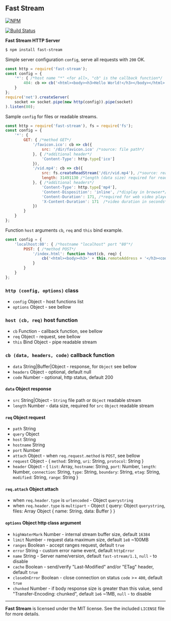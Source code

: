 ## Fast Stream
[![NPM](https://nodei.co/npm/fast-stream.png?downloads=true&downloadRank=true&stars=true)](https://nodei.co/npm/fast-stream/)

[![Build Status](https://travis-ci.org/RealTimeCom/fast-stream.svg?branch=master)](http://travis-ci.org/RealTimeCom/fast-stream)

**Fast Stream HTTP Server**

```sh
$ npm install fast-stream
```
Simple server configuration `config`, serve all requests with `200` OK.
```js
const http = require('fast-stream');
const config = {
    '*': { /*host name "*" <for all>, "cb" is the callback function*/
        404: cb => cb('<html><body><h3>Hello World!</h3></body></html>', null, 200)
    }
};
require('net').createServer(
    socket => socket.pipe(new http(config)).pipe(socket)
).listen(80);
```
Sample `config` for files or readable streams.
```js
const http = require('fast-stream'), fs = require('fs');
const config = {
    '*': {
        GET: { /*method GET*/
            '/favicon.ico': cb => cb({
                src: '/dir/favicon.ico' /*source: file path*/
            }, { /*additional header*/
                'Content-Type': http.type['ico']
            }),
            '/vid.mp4': cb => cb({
                src: fs.createReadStream('/dir/vid.mp4'), /*source: readable stream*/
                length: 31491130 /*length (data size) required for readable stream*/
            }, { /*additional headers*/
                'Content-Type': http.type['mp4'],
                'Content-Disposition': 'inline', /*display in browser*/
                'Content-Duration': 171, /*required for web video player*/
                'X-Content-Duration': 171  /*video duration in seconds*/
            })
        }
    }
};
```
Function `host` arguments `cb`, `req` and `this` bind example.
```js
const config = {
    'localhost:80': { /*hostname "localhost" port "80"*/
        POST: { /*method POST*/
            '/index.html': function host(cb, req) {
                cb('<html><body><h3>' + this.remoteAddress + '</h3><code>' + JSON.stringify(req) + '</code></body></html>');
            }
        }
    }
};
```
### `http (config, options)` class
* `config` Object - host functions list
* `options` Object - see bellow

### `host (cb, req)` host function
* `cb` Function - callback function, see bellow
* `req` Object - request, see bellow
* `this` Bind Object - pipe readable stream

### `cb (data, headers, code)` callback function
* `data` String|Buffer|Object - response, for `Object` see bellow
* `headers` Object - optional, default null
* `code` Number - optional, http status, default 200

#### `data` Object response
* `src` String|Object - `String` file path or `Object` readable stream
* `length` Number - data size, required for `src` `Object` readable stream

#### `req` Object request
* `path` String
* `query` Object
* `host` String
* `hostname` String
* `port` Number
* `attach` Object - when `req.request.method` is `POST`, see bellow
* `request` Object - { `method`: String, `uri`: String, `protocol`: String }
* `header` Object - { `list`: Array, `hostname`: String, `port`: Number, `length`: Number, `connection`: String, `type`: String, `boundary`: String, `etag`: String, `modified`: String, `range`: String }

#### `req.attach` Object attach
* when `req.header.type` is `urlencoded` - Object `querystring`
* when `req.header.type` is `multipart` - Object { query: Object `querystring`, files: Array Object { name: String, data: Buffer } }

#### `options` Object http class argument
* `highWaterMark` Number - internal stream buffer size, default `16384`
* `limit` Number - request data maximum size, default `1e8` ~100MB
* `ranges` Boolean - accept ranges request, default `true`
* `error` String - custom error name event, default `httpError`
* `name` String - Server name/version, default `fast-stream/1.1`, `null` - to disable
* `cache` Boolean - send/verify "Last-Modified" and/or "ETag" header, default `true`
* `closeOnError` Boolean - close connection on status `code` >= `400`, default `true`
* `chunked` Number - if body response size is greater than this value, send "Transfer-Encoding: chunked", default `1e6` ~1MB, `null` - to disable

--------------------------------------------------------
**Fast Stream** is licensed under the MIT license. See the included `LICENSE` file for more details.
